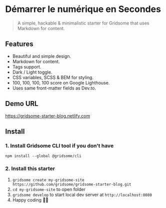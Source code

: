 # Démarrer le numérique en Secondes

> A simple, hackable & minimalistic starter for Gridsome that uses Markdown for content.

## Features
- Beautiful and simple design.
- Markdown for content.
- Tags support.
- Dark / Light toggle.
- CSS variables, SCSS & BEM for styling.
- 100, 100, 100, 100 score on Google Lighthouse.
- Uses same front-matter fields as Dev.to.

## Demo URL

https://gridsome-starter-blog.netlify.com

## Install

### 1. Install Gridsome CLI tool if you don't have

`npm install --global @gridsome/cli`

### 2. Install this starter

1. `gridsome create my-gridsome-site https://github.com/gridsome/gridsome-starter-blog.git`
2. `cd my-gridsome-site` to open folder
3. `gridsome develop` to start local dev server at `http://localhost:8080`
4. Happy coding 🎉🙌
